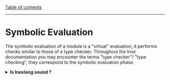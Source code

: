 [Table of contents](./README.md)

---

# Symbolic Evaluation

The symbolic evaluation of a module is a "virtual" evaluation, it performs
checks similar to those of a type checker. Throughout the Inox documentation you
may encounter the terms "type checker"/ "type checking", they correspond to the
symbolic evaluation phase.


<details>

**<summary>Is Inoxlang sound ?</summary>**

No, Inoxlang is unsound. **BUT**:

- The **any** type is not directly available to the developer, and it does not disable checks like in Typescript. It is more similar to **unknow**.
- The type system is not overly complex and I don't plan to add classes or advanced generics*.
- Type assertions using the `assert` keyword are checked at run time.

_\*Types like Set are kind of generic but it cannot be said that generics are implemented._

</details>